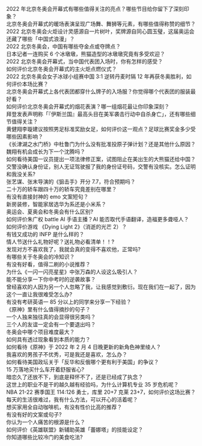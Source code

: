 2022 年北京冬奥会开幕式有哪些值得关注的亮点？哪些节目给你留下了深刻印象？  
北京冬奥会开幕式的暖场表演呈现广场舞、舞狮等元素，有哪些值得称赞的细节？  
2022 北京冬奥会火炬设计灵感源自一片树叶，奖牌源自同心圆玉璧，这届奥运会还藏了哪些「中国式浪漫」？  
2022 北京冬奥会，中国有哪些夺金点或夺牌点？  
日本记者一连购买 6 个冰墩墩，熊猫造型的冰墩墩究竟有多受欢迎？  
2022 北京冬奥会开幕式，当中国代表团入场时，你有怎样的感受？  
如何评价北京冬奥会开幕式的主火炬点燃仪式？  
2022 北京冬奥会女子冰球小组赛中国 3:1 逆转丹麦时隔 12 年再获冬奥胜利，如何评价本场比赛？  
北京冬奥会开幕式上各代表团都穿什么牌子的入场服？你觉得哪个代表团的服装最好看？  
如何评价北京冬奥会开幕式的烟花表演？哪一组烟花最让你印象深刻？  
拜登发表声明称「『伊斯兰国』最高头目在美军袭击行动中自杀身亡」，还有哪些细节值得关注？  
黄健翔李璇建议按照男足标准奖励女足，如何评价这一观点？足球比赛奖金多少受哪些因素影响？  
《长津湖之水门桥》中杜鲁门为什么没有批准投原子弹计划？还是其他什么原因？  
魏翔有机会成长为下一个沈腾吗？  
如何看待美国一议员提出一项法律修正案，试图阻止在美出生的大熊猫还给中国？  
交警没确认身份证，别人无证驾驶报了我的身份证号码，交警有没核实。怎么证明和我没关系?  
张艺谋、张末导演的《狙击手》开分 7.7，符合预期吗？  
二十万的轿车跟四十万的轿车究竟差别在哪里？  
有没有直接封神的 emo 文案短句？  
新房装修，智能家居选华为系还是小米系？  
奥运会、夏奥会和冬奥会有什么区别?  
如何评价朱广权 battle AI 手语主播？AI 能否取代手语翻译，造福更多聋哑人？  
如何评价游戏 《Dying Light 2》（消逝的光芒 2）？  
有钱又成功的 INFP 是什么样的？  
情人节送什么礼物好呢？送礼物必看清单！！?  
发现对方不喜欢我了，我就会真的变得不喜欢他，正常吗?  
有哪些关于冬奥会的冷知识？  
有没有好看，值得二刷的小说推荐？  
为什么《一闪一闪亮星星》中张万森的人设这么吸引人？  
能不能分享一下你中考时的逆袭故事？  
曾经喜欢的人因为另一个人忽略了我，让我感觉到敷衍。现在我们在一起了，因为这个一直让我很难受怎么办?  
有没有考研英语一 85 分以上的同学来分享一下经验？  
《原神》里有什么值得摘抄的句子？  
一个人独来独往真的会显得很另类吗？  
三个人的友谊一定会有一个要退出吗？  
冬奥会中哪个项目难度最大？  
如何具有透过现象看到本质的能力？  
如何看待《原神》于 2022 年 2 月 4 日晚更新的新角色神里绫人？  
我喜欢的男孩子不优秀，可是我还是喜欢，怎么办？  
如何看待美国政坛关于「反华和反俄哪个更有利于美国」的争议？  
15 万落地买什么车开着舒服省心?  
暗恋久了还放不下，到底是释怀不了，还是已经成了执念？  
这世上的职业不是干的越久越有经验吗，为什么计算机专业 35 岁危机呢？  
NBA 21-22 赛季国王 114:126 勇士，库里 20+7 克莱 23+7，如何评价这场比赛？  
每天的生活很难过，我有什么方法，可以开心的活着呢？  
想买家用全自动咖啡机，有没有性价比高的推荐？  
有没有好的文案或句子?  
你认为一个人痛苦的根源是什么？  
如何评价《英雄联盟》新辅助英雄「蕾娜塔」的技能设定？  
你知道哪些比较冷门的美食吃法?  
